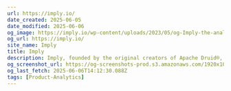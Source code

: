 ```yaml
---
url: https://imply.io/
date_created: 2025-06-05
date_modified: 2025-06-06
og_image: https://imply.io/wp-content/uploads/2023/05/og-Imply-the-analytics-database-when-real‑time-matters.jpeg
og_url: https://imply.io/
site_name: Imply
title: Imply
description: Imply, founded by the original creators of Apache Druid®, develops an innovative database purpose-built for modern analytics applications.
og_screenshot_url: https://og-screenshots-prod.s3.amazonaws.com/1920x1080/80/false/b34134b77780b30f1591456fa8d8ae7b2360409bafd29c62094fbd2bf8f0bab8.jpeg
og_last_fetch: 2025-06-06T14:12:30.088Z
tags: [Product-Analytics]
---
```


